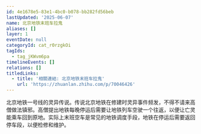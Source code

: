 ```yaml
---
id: 4e1678e5-83e1-4bc0-b078-bb282fd56beb
lastUpdated: '2025-06-07'
name: 北京地铁末班车拉鬼
aliases: []
layer: 1
eventDate: null
categoryId: cat_r0rzgkOi
tagIds:
  - tag_jKWvm6pa
timelineEvents: []
relations: []
titledLinks:
  - title: '相關連結: 北京地铁末班车拉鬼'
    url: 'https://zhuanlan.zhihu.com/p/70046426'
---
```

北京地铁一号线的灵异传说。传说北京地铁在修建时灵异事件频发，不得不请来高僧做法镇邪。高僧提出地铁每晚停运后需要让地铁列车空驶一个往返，以便让亡灵能乘车回到原地。实际上末班空车是常见的地铁调度手段，地铁在停运后需要返回停车段，以便检修和维护。
